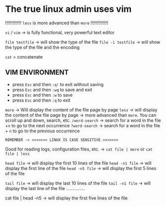 # The true linux admin uses vim

!!!!!!!!!!!!! `less` is more advanced than `more` !!!!!!!!!!!!!!

`vi` / `vim` -> is fully functional, very powerful text editor

`file testfile` -> will show the type of the file
`file -i testfile` -> will show the type of the file and the encoding

`cat` = concatenate


## VIM ENVIRONMENT

- press `Esc` and then `:q!` to exit without saving
- press `Esc` and then `:wq` to save and exit
- press `Esc` and then `:w` to save
- press `Esc` and then `:q` to exit


`more` -> Will display the content of the file page by page
`less` -> will display the content of the file page by page -> more advanced than `more`. You can scroll up and down, search, etc.
        `/word-search` -> search for a word in the file +`n` to go to the next occurrence
        `?word-search` -> search for a word in the file + `n` to go to the previous occurrence

`REMEMBER -> <<<<<<< LINUX IS CASE SENSITIVE >>>>>>>`

Good for reading logs, configuration files, etc. -> `cat file | more` or `cat file | less`

`head file` -> will display the first 10 lines of the file
`head -n1 file` -> will display the first line of the file
`head -n5 file` -> will display the first 5 lines of the file

`tail file` -> will display the last 10 lines of the file
`tail -n1 file` -> will display the last line of the file
...............

cat file | head -n5 -> will display the first five lines of the file